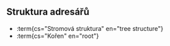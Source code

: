 ## Struktura adresářů

- :term{cs="Stromová struktura" en="tree structure"}
- :term{cs="Kořen" en="root"}
